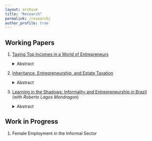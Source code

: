 ```yaml
---
layout: archive
title: "Research"
permalink: /research/
author_profile: true
---
```



## Working Papers
1. [Taxing Top Incomes in a World of Entrepreneurs](../files/TaxTop.pdf)     
   <details><summary>Abstract</summary>   
   This paper shows that high top marginal income tax rates generate large aggregate output and productivity losses. These losses arise because taxes distort decisions of entrepreneurs, who constitute a large share of high income earners. I identify two novel distortions. The first one is the "productivity investment effect". Top income tax rates distort the productivity accumulation decisions not only of entrepreneurs who are already in the top income bracket but also of those who will become top earners in the future by building up their firms. This is because households are forward looking. Anticipating that they will be subject to the high top income tax rate in the future, these middle-income entrepreneurs find it less optimal to accumulate productivity for their firms now. As a result, they slow down their productivity accumulation process. The second force is the "incorporation timing effect". Successful entrepreneurs grow their firms and then sell their businesses to the corporate sector through incorporation. High top tax rates push these entrepreneurs to sell before their firms reach their full productivity potential. This force is driven by a feature of the tax code: the sale of a firm is treated as capital gains, which are taxed at a lower rate than ordinary income. Therefore, when the top income tax rate gets higher, entrepreneurs tend to use incorporation as a tax shelter and incorporate their firms earlier. Early incorporation timing means entrepreneurs do not have enough time to grow their firms to their full productivity potential. These prematurely incorporated businesses lower productivity in the corporate sector. Both effects imply that even though it targets only a small fraction of households, increasing the top marginal income tax rate generates large output costs by decreasing productivity. Since lower productivity erodes the tax base, in a calibrated model, the revenue-maximizing top income tax rate is 45%.
   </details>

2. [Inheritance, Entrepreneurship, and Estate Taxation](../files/Inheritance_and_Entrepreneurship_Yanran.pdf)
   <details><summary>Abstract</summary>
   In this paper, I investigate the efficiency and distributional implications of estate taxation in an OLG model that explicitly incorporates occupation choice between wage work and entrepreneur-ship, a non-homothetic bequest motive, and intergenerational transmission of ability. The model features two key components. First, the model incorporates a non-homothetic bequest function and the coexistence of parents and children. This modeling choice allows for a more nuanced perspective on the timing and incidence of inheritances. Children observe their parents’ state variables, allowing them to infer the size of the bequest they are likely to receive in the future. Consequently, inheritance influences children’s optimal decisions both directly, by altering their wealth holdings, and indirectly, through its anticipated effects. Second, by explicitly modeling entrepreneurship as a source of wealth concentration at the top, the framework provides a nuanced understanding of how inheritances and entrepreneurial returns jointly shape wealth inequality and broader economic outcomes. The key contribution of this paper is that the benchmark model is disciplined by novel empirical findings on the heterogeneity in the relative importance of inheritance, which I document from the data.
   </details>

3. [Learning in the Shadows: Informality and Entrepreneurship in Brazil](../files/Informality_Draft_2.pdf)
   (with *Roberto Lagos Mondragon*)
   <details><summary>Abstract</summary>
   We examine the role of the informal sector in shaping entrepreneurial dynamics. Using Brazilian data, we document two novel empirical facts. First, around one-third of high-income entrepreneurs operate their businesses in the informal sector, and they closely resemble their formal sector counterparts across a range of characteristics. Second, high-income entrepreneurs are more likely to transition into the formal sector over time. These observations raise a central question: Why do these highly productive individuals choose to start out informally and only later formalize? To interpret these findings, we develop a quantitative model featuring imperfect information and learning. Individuals choose between wage employment and entrepreneurship without fully knowing their business potential. Within this framework, the informal sector endogenously arises as a cost-effective platform for entrepreneurial experimentation. Individuals operate informally to gradually learn about their business quality. Entrepreneurs who discover they are highly productive subsequently transition into the formal sector to expand production and access financial markets. The calibrated model replicates the observed transition patterns from informality to formality and generates policy counterfactuals consistent with historical reforms in Brazil. Specifically, the model shows that reducing entry costs alone has limited effects on formalization. In contrast, combining entry-cost reductions with temporary tax relief leads to substantially larger declines in informality. Importantly, the resulting increase in formal-sector firms is driven primarily by the formalization of existing informal businesses rather than by the creation of new formal firms.
   </details>
   
## Work in Progress
1. Female Employment in the Informal Sector
